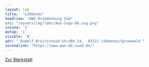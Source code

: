 ```yaml
---
layout: lab
title:  "Lübbenau"
headline: "AWO Brandenburg Süd"
src: "/assets/img/labs/Awo-logo-08.svg.png"
corona: '1'
mofab: '1'
visible: '0'
adr: " Rudolf-Breitscheid-Straße 24,  03222 Lübbenau/Spreewald "
coronalink: "https://www.awo-bb-sued.de/"
---
```


<div class="content-wrap btn-wrap">
    <a class="edu-btn black" href="https://www.awo-bb-sued.de/" target="_blank">Zur Werkstatt</a>
</div>
